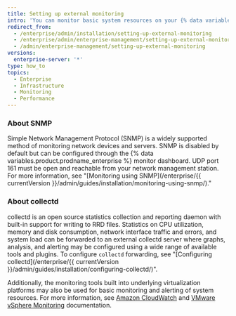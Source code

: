```yaml
---
title: Setting up external monitoring
intro: 'You can monitor basic system resources on your {% data variables.product.prodname_ghe_server %} appliance using either the SNMP or collectd statistics collection protocols.'
redirect_from:
  - /enterprise/admin/installation/setting-up-external-monitoring
  - /enterprise/admin/enterprise-management/setting-up-external-monitoring
  - /admin/enterprise-management/setting-up-external-monitoring
versions:
  enterprise-server: '*'
type: how_to
topics:
  - Enterprise
  - Infrastructure
  - Monitoring
  - Performance
---
```


### About SNMP

Simple Network Management Protocol (SNMP) is a widely supported method of monitoring network devices and servers. SNMP is disabled by default but can be configured through the {% data variables.product.prodname_enterprise %} monitor dashboard. UDP port 161 must be open and reachable from your network management station. For more information, see "[Monitoring using SNMP](/enterprise/{{ currentVersion }}/admin/guides/installation/monitoring-using-snmp/)."

### About collectd

collectd is an open source statistics collection and reporting daemon with built-in support for writing to RRD files. Statistics on CPU utilization, memory and disk consumption, network interface traffic and errors, and system load can be forwarded to an external collectd server where graphs, analysis, and alerting may be configured using a wide range of available tools and plugins. To configure `collectd` forwarding, see "[Configuring collectd](/enterprise/{{ currentVersion }}/admin/guides/installation/configuring-collectd/)".

Additionally, the monitoring tools built into underlying virtualization platforms may also be used for basic monitoring and alerting of system resources. For more information, see [Amazon CloudWatch](http://aws.amazon.com/cloudwatch/) and [VMware vSphere Monitoring](http://pubs.vmware.com/vsphere-50/topic/com.vmware.ICbase/PDF/vsphere-esxi-vcenter-server-50-monitoring-performance-guide.pdf) documentation.
